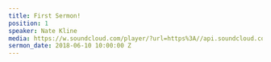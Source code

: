 ```yaml
---
title: First Sermon!
position: 1
speaker: Nate Kline
media: https://w.soundcloud.com/player/?url=https%3A//api.soundcloud.com/tracks/457324350
sermon_date: 2018-06-10 10:00:00 Z
---
```



